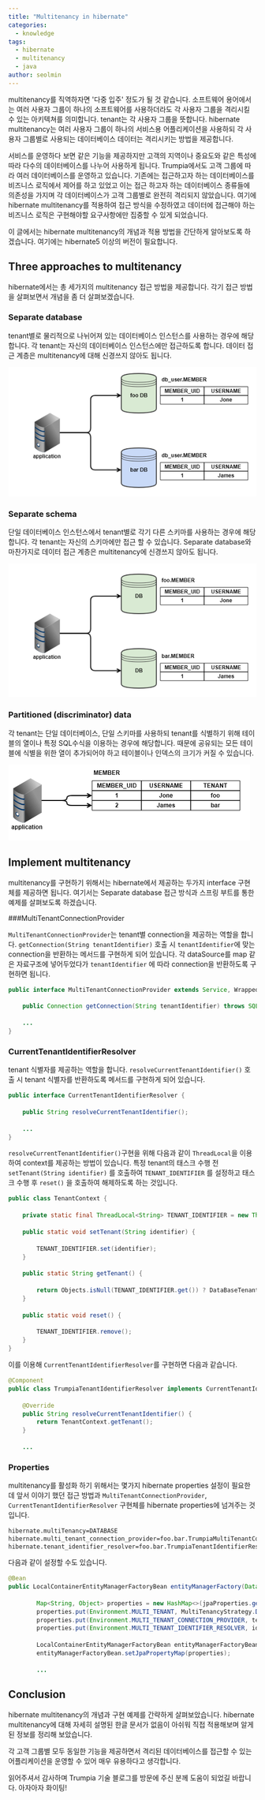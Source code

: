 ```yaml
---
title: "Multitenancy in hibernate"
categories:
  - knowledge
tags:
  - hibernate
  - multitenancy
  - java
author: seolmin
---
```




multitenancy를 직역하자면 '다중 입주' 정도가 될 것 같습니다. 소프트웨어 용어에서는 여러 사용자 그룹이 하나의 소프트웨어를 사용하더라도 각 사용자 그룹을 격리시킬 수 있는 아키텍쳐를 의미합니다. tenant는 각 사용자 그룹을 뜻합니다. hibernate multitenancy는 여러 사용자 그룹이 하나의 서비스용 어플리케이션을 사용하되 각 사용자 그룹별로 사용되는 데이터베이스 데이터는 격리시키는 방법을 제공합니다.



서비스를 운영하다 보면 같은 기능을 제공하지만 고객의 지역이나 중요도와 같은 특성에 따라 다수의 데이터베이스를 나누어 사용하게 됩니다.  Trumpia에서도 고객 그룹에 따라 여러 데이터베이스를 운영하고 있습니다. 기존에는 접근하고자 하는 데이터베이스를 비즈니스 로직에서 제어를 하고 있었고 이는 접근 하고자 하는 데이터베이스 종류들에 의존성을 가지며 각 데이터베이스가 고객 그룹별로 완전히 격리되지 않았습니다. 여기에 hibernate multitenancy를 적용하여 접근 방식을 수정하였고 데이터에 접근해야 하는 비즈니스 로직은 구현해야할 요구사항에만 집중할 수 있게 되었습니다.



이 글에서는 hibernate multitenancy의 개념과 적용 방법을 간단하게 알아보도록 하겠습니다.  여기에는 hibernate5 이상의 버전이 필요합니다.



## Three approaches to multitenancy

hibernate에서는 총 세가지의 multitenancy 접근 방법을 제공합니다. 각기 접근 방법을 살펴보면서 개념을 좀 더 살펴보겠습니다.



### Separate database

tenant별로 물리적으로 나뉘어져 있는 데이터베이스 인스턴스를 사용하는 경우에 해당합니다. 각 tenant는 자신의 데이터베이스 인스턴스에만 접근하도록 합니다. 데이터 접근 계층은 multitenancy에 대해 신경쓰지 않아도 됩니다.

![separate_database](/images/2019-10-02-multitenancy_in_hibernate/separate_database.png)



### Separate schema

단일 데이터베이스 인스턴스에서 tenant별로 각기 다른 스키마를 사용하는 경우에 해당합니다. 각 tenant는 자신의 스키마에만 접근 할 수 있습니다. Separate database와 마찬가지로 데이터 접근 계층은 multitenancy에 신경쓰지 않아도 됩니다.

![separate_schema](/images/2019-10-02-multitenancy_in_hibernate/separate_schema.png)



### Partitioned (discriminator) data

각 tenant는 단일 데이터베이스, 단일 스키마를 사용하되 tenant를 식별하기 위해 테이블의 열이나 특정 SQL수식을 이용하는 경우에 해당합니다. 때문에 공유되는 모든 테이블에 식별을 위한 열이 추가되어야 하고 테이블이나 인덱스의 크기가 커질 수 있습니다.

![partitioned_data](/images/2019-10-02-multitenancy_in_hibernate/partitioned_data.png)



## Implement multitenancy 

multitenancy를 구현하기 위해서는 hibernate에서 제공하는 두가지 interface 구현체를 제공하면 됩니다. 여기서는 Separate database 접근 방식과 스프링 부트를 통한 예제를 살펴보도록 하겠습니다.



###MultiTenantConnectionProvider

`MultiTenantConnectionProvider`는 tenant별 connection을 제공하는 역할을 합니다. `getConnection(String tenantIdentifier)` 호출 시 `tenantIdentifier`에 맞는 connection을 반환하는 메서드를 구현하게 되어 있습니다.  각 dataSource를 map 같은 자료구조에 넣어두었다가 `tenantIdentifier` 에 따라 connection을 반환하도록 구현하면 됩니다.

```java
public interface MultiTenantConnectionProvider extends Service, Wrapped {
    
	public Connection getConnection(String tenantIdentifier) throws SQLException;
    
    ...
}
```



### CurrentTenantIdentifierResolver

tenant 식별자를 제공하는 역할을 합니다. `resolveCurrentTenantIdentifier()` 호출 시 tenant 식별자를 반환하도록 메서드를 구현하게 되어 있습니다. 

```java
public interface CurrentTenantIdentifierResolver {
    
	public String resolveCurrentTenantIdentifier();
    
    ...
}
```

`resolveCurrentTenantIdentifier()`구현을 위해 다음과 같이 `ThreadLocal`을 이용하여 context를 제공하는 방법이 있습니다. 특정 tenant의 태스크 수행 전 `setTenant(String identifier)` 를 호출하여 `TENANT_IDENTIFIER` 를 설정하고 태스크 수행 후 `reset()` 을 호출하여 해제하도록 하는 것입니다.

```java
public class TenantContext {

    private static final ThreadLocal<String> TENANT_IDENTIFIER = new ThreadLocal<>();

    public static void setTenant(String identifier) {

        TENANT_IDENTIFIER.set(identifier);
    }

    public static String getTenant() {

        return Objects.isNull(TENANT_IDENTIFIER.get()) ? DataBaseTenant.DEFAULT : TENANT_IDENTIFIER.get();
    }

    public static void reset() {

        TENANT_IDENTIFIER.remove();
    }
}
```

이를 이용해 `CurrentTenantIdentifierResolver`를 구현하면 다음과 같습니다.

```java
@Component
public class TrumpiaTenantIdentifierResolver implements CurrentTenantIdentifierResolver {

    @Override
    public String resolveCurrentTenantIdentifier() {
        return TenantContext.getTenant();
    }
    
    ...
```



### Properties

multitenancy를 활성화 하기 위해서는 몇가지 hibernate properties 설정이 필요한데 앞서 이야기 했던 접근 방법과 `MultiTenantConnectionProvider`, `CurrentTenantIdentifierResolver` 구현체를 hibernate properties에 넘겨주는 것입니다. 

```properties
hibernate.multiTenancy=DATABASE
hibernate.multi_tenant_connection_provider=foo.bar.TrumpiaMultiTenantConnectionProvider
hibernate.tenant_identifier_resolver=foo.bar.TrumpiaTenantIdentifierResolver
```

다음과 같이 설정할 수도 있습니다.

```java
@Bean
public LocalContainerEntityManagerFactoryBean entityManagerFactory(DataSource dataSource, MultiTenantConnectionProvider tenantConnectionProvider, CurrentTenantIdentifierResolver identifierResolver) {

        Map<String, Object> properties = new HashMap<>(jpaProperties.getProperties());
        properties.put(Environment.MULTI_TENANT, MultiTenancyStrategy.DATABASE);
        properties.put(Environment.MULTI_TENANT_CONNECTION_PROVIDER, tenantConnectionProvider);
        properties.put(Environment.MULTI_TENANT_IDENTIFIER_RESOLVER, identifierResolver);
    
        LocalContainerEntityManagerFactoryBean entityManagerFactoryBean = new LocalContainerEntityManagerFactoryBean();
        entityManagerFactoryBean.setJpaPropertyMap(properties);
    
        ...
```



## Conclusion

hibernate multitenancy의 개념과 구현 예제를 간략하게 살펴보았습니다.  hibernate multitenancy에 대해  자세히 설명된 한글 문서가 없음이 아쉬워 직접 적용해보며 알게 된 정보를 정리해 보았습니다.  

각 고객 그룹별 모두 동일한 기능을 제공하면서 격리된 데이터베이스를 접근할 수 있는 어플리케이션을 운영할 수 있어 매우 유용하다고 생각합니다. 

읽어주셔서 감사하며 Trumpia 기술 블로그를 방문에 주신 분께 도움이 되었길 바랍니다. 아자아자 화이팅!